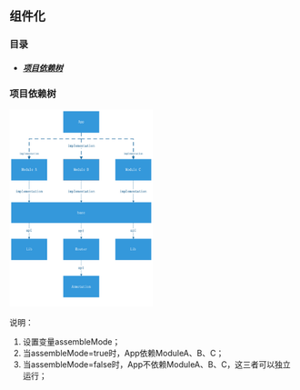 ## 组件化

### 目录

* ##### [项目依赖树](#1)

<h3 id="1">项目依赖树</h3>

<img src="../assets/images/edraw/componentization.png" width="50%">

说明：

1. 设置变量assembleMode；
2. 当assembleMode=true时，App依赖ModuleA、B、C；
3. 当assembleMode=false时，App不依赖ModuleA、B、C，这三者可以独立运行；




